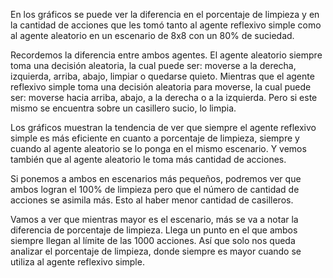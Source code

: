En los gráficos se puede ver la diferencia en el porcentaje de limpieza y en la cantidad de acciones que les tomó tanto al agente reflexivo simple como al agente aleatorio en un escenario de 8x8 con un 80% de suciedad. 

Recordemos la diferencia entre ambos agentes. El agente aleatorio siempre toma una decisión aleatoria, la cual puede ser: moverse a la derecha, izquierda, arriba, abajo, limpiar o quedarse quieto. Mientras que el agente reflexivo simple toma una decisión aleatoria para moverse, la cual puede ser: moverse hacia arriba, abajo, a la derecha o a la izquierda. Pero si este mismo se encuentra sobre un casillero sucio, lo limpia. 

Los gráficos muestran la tendencia de ver que siempre el agente reflexivo simple es más eficiente en cuanto a porcentaje de limpieza, siempre y cuando al agente aleatorio se lo ponga en el mismo escenario. Y vemos también que al agente aleatorio le toma más cantidad de acciones.

Si ponemos a ambos en escenarios más pequeños, podremos ver que ambos logran el 100% de limpieza pero que el número de cantidad de acciones se asimila más. Esto al haber menor cantidad de casilleros.

Vamos a ver que mientras mayor es el escenario, más se va a notar la diferencia de porcentaje de limpieza. Llega un punto en el que ambos siempre llegan al límite de las 1000 acciones. Así que solo nos queda analizar el porcentaje de limpieza, donde siempre es mayor cuando se utiliza al agente reflexivo simple. 